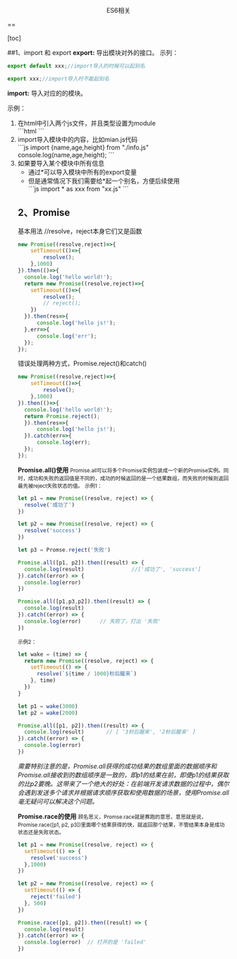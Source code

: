 <p style="text-align:center;">ES6相关</p>
==

[toc]

##1、import 和 export
**export:**
导出模块对外的接口。
示列：
```js
export default xxx;//import导入的时候可以起别名
```
```js
export xxx;//import导入时不能起别名
```
**import:**
导入对应的的模块。

示例：
<ol>
<li>在html中引入两个js文件，并且类型设置为module</li>
```html
<script src="info.js" type="module"></script>
<script src="main.js" type="module"></script>
```
<li>import导入模块中的内容，比如mian.js代码</li>
```js
import {name,age,height} from "./info.js"
console.log(name,age,height);
```
<li>如果要导入某个模块中所有信息
<ul><li>通过*可以导入模块中所有的export变量</li>
<li>但是通常情况下我们需要给*起一个别名，方便后续使用</li>
```js
import * as xxx from "xx.js"
```
</ul>
</li>

## 2、Promise
基本用法
//resolve，reject本身它们又是函数
```js
new Promise((resolve,reject)=>{
    setTimeout(()=>{
        resolve();
    },1000)
}).then(()=>{
  console.log('hello world!');
  return new Promise((resolve,reject)=>{
    setTimeout(()=>{
        resolve();
        // reject();
    })
  }).then(res=>{
      console.log('hello js!');
  },err=>{
      console.log('err');
  });  
});
```
错误处理两种方式，Promise.reject()和catch()
```js
new Promise((resolve,reject)=>{
    setTimeout(()=>{
        resolve();
    },1000)
}).then(()=>{
  console.log('hello world!');
  return Promise.reject();
  }).then(res=>{
      console.log('hello js!');
  }).catch(err=>{
      console.log(err);
  });  
});
```
**Promise.all()使用**
<small>Promise.all可以将多个Promise实例包装成一个新的Promise实例。同时，成功和失败的返回值是不同的，成功的时候返回的是一个结果数组，而失败的时候则返回最先被reject失败状态的值。</small>
<small>示例1：</small>

```js
let p1 = new Promise((resolve, reject) => {
  resolve('成功了')
})

let p2 = new Promise((resolve, reject) => {
  resolve('success')
})

let p3 = Promse.reject('失败')

Promise.all([p1, p2]).then((result) => {
  console.log(result)               //['成功了', 'success']
}).catch((error) => {
  console.log(error)
})

Promise.all([p1,p3,p2]).then((result) => {
  console.log(result)
}).catch((error) => {
  console.log(error)      // 失败了，打出 '失败'
})
```
<small>示例2：</small>

```js
let wake = (time) => {
  return new Promise((resolve, reject) => {
    setTimeout(() => {
      resolve(`${time / 1000}秒后醒来`)
    }, time)
  })
}

let p1 = wake(3000)
let p2 = wake(2000)

Promise.all([p1, p2]).then((result) => {
  console.log(result)       // [ '3秒后醒来', '2秒后醒来' ]
}).catch((error) => {
  console.log(error)
})
```
_需要特别注意的是，Promise.all获得的成功结果的数组里面的数据顺序和Promise.all接收到的数组顺序是一致的，即p1的结果在前，即便p1的结果获取的比p2要晚。这带来了一个绝大的好处：在前端开发请求数据的过程中，偶尔会遇到发送多个请求并根据请求顺序获取和使用数据的场景，使用Promise.all毫无疑问可以解决这个问题。_

**Promise.race的使用**
<small>顾名思义，Promse.race就是赛跑的意思，意思就是说，Promise.race([p1, p2, p3])里面哪个结果获得的快，就返回那个结果，不管结果本身是成功状态还是失败状态。</small>

```js
let p1 = new Promise((resolve, reject) => {
  setTimeout(() => {
    resolve('success')
  },1000)
})

let p2 = new Promise((resolve, reject) => {
  setTimeout(() => {
    reject('failed')
  }, 500)
})

Promise.race([p1, p2]).then((result) => {
  console.log(result)
}).catch((error) => {
  console.log(error)  // 打开的是 'failed'
})
```
